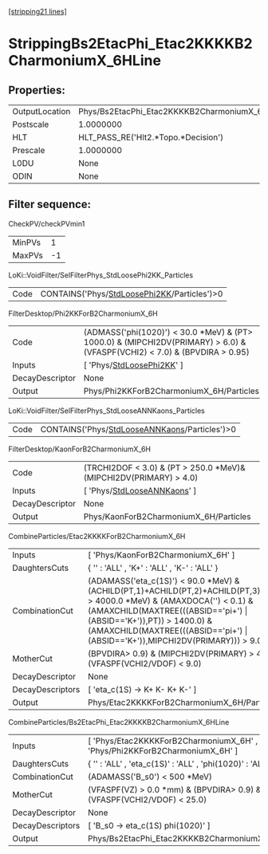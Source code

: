 [[stripping21 lines]](./stripping21-index)

# StrippingBs2EtacPhi_Etac2KKKKB2CharmoniumX_6HLine

## Properties:

|                |                                                         |
|----------------|---------------------------------------------------------|
| OutputLocation | Phys/Bs2EtacPhi_Etac2KKKKB2CharmoniumX_6HLine/Particles |
| Postscale      | 1.0000000                                               |
| HLT            | HLT_PASS_RE('Hlt2.\*Topo.\*Decision')                   |
| Prescale       | 1.0000000                                               |
| L0DU           | None                                                    |
| ODIN           | None                                                    |

## Filter sequence:

CheckPV/checkPVmin1

|        |     |
|--------|-----|
| MinPVs | 1   |
| MaxPVs | -1  |

LoKi::VoidFilter/SelFilterPhys_StdLoosePhi2KK_Particles

|      |                                                                                              |
|------|----------------------------------------------------------------------------------------------|
| Code | CONTAINS('Phys/[StdLoosePhi2KK](./stripping21-commonparticles-stdloosephi2kk)/Particles')\>0 |

FilterDesktop/Phi2KKForB2CharmoniumX_6H

|                 |                                                                                                                                |
|-----------------|--------------------------------------------------------------------------------------------------------------------------------|
| Code            | (ADMASS('phi(1020)') \< 30.0 \*MeV) & (PT\> 1000.0) & (MIPCHI2DV(PRIMARY) \> 6.0) & (VFASPF(VCHI2) \< 7.0) & (BPVDIRA \> 0.95) |
| Inputs          | [ 'Phys/[StdLoosePhi2KK](./stripping21-commonparticles-stdloosephi2kk)' ]                                                    |
| DecayDescriptor | None                                                                                                                           |
| Output          | Phys/Phi2KKForB2CharmoniumX_6H/Particles                                                                                       |

LoKi::VoidFilter/SelFilterPhys_StdLooseANNKaons_Particles

|      |                                                                                                  |
|------|--------------------------------------------------------------------------------------------------|
| Code | CONTAINS('Phys/[StdLooseANNKaons](./stripping21-commonparticles-stdlooseannkaons)/Particles')\>0 |

FilterDesktop/KaonForB2CharmoniumX_6H

|                 |                                                                                 |
|-----------------|---------------------------------------------------------------------------------|
| Code            | (TRCHI2DOF \< 3.0) & (PT \> 250.0 \*MeV)& (MIPCHI2DV(PRIMARY) \> 4.0)           |
| Inputs          | [ 'Phys/[StdLooseANNKaons](./stripping21-commonparticles-stdlooseannkaons)' ] |
| DecayDescriptor | None                                                                            |
| Output          | Phys/KaonForB2CharmoniumX_6H/Particles                                          |

CombineParticles/Etac2KKKKForB2CharmoniumX_6H

|                  |                                                                                                                                                                                                                                                                                                 |
|------------------|-------------------------------------------------------------------------------------------------------------------------------------------------------------------------------------------------------------------------------------------------------------------------------------------------|
| Inputs           | [ 'Phys/KaonForB2CharmoniumX_6H' ]                                                                                                                                                                                                                                                            |
| DaughtersCuts    | { '' : 'ALL' , 'K+' : 'ALL' , 'K-' : 'ALL' }                                                                                                                                                                                                                                                    |
| CombinationCut   | (ADAMASS('eta_c(1S)') \< 90.0 \*MeV) & (ACHILD(PT,1)+ACHILD(PT,2)+ACHILD(PT,3)+ACHILD(PT,4) \> 4000.0 \*MeV) & (AMAXDOCA('') \< 0.1) & (AMAXCHILD(MAXTREE(((ABSID=='pi+') \| (ABSID=='K+')),PT)) \> 1400.0) & (AMAXCHILD(MAXTREE(((ABSID=='pi+') \| (ABSID=='K+')),MIPCHI2DV(PRIMARY))) \> 9.0) |
| MotherCut        | (BPVDIRA\> 0.9) & (MIPCHI2DV(PRIMARY) \> 4.0) & (VFASPF(VCHI2/VDOF) \< 9.0)                                                                                                                                                                                                                     |
| DecayDescriptor  | None                                                                                                                                                                                                                                                                                            |
| DecayDescriptors | [ 'eta_c(1S) -\> K+ K- K+ K-' ]                                                                                                                                                                                                                                                               |
| Output           | Phys/Etac2KKKKForB2CharmoniumX_6H/Particles                                                                                                                                                                                                                                                     |

CombineParticles/Bs2EtacPhi_Etac2KKKKB2CharmoniumX_6HLine

|                  |                                                                              |
|------------------|------------------------------------------------------------------------------|
| Inputs           | [ 'Phys/Etac2KKKKForB2CharmoniumX_6H' , 'Phys/Phi2KKForB2CharmoniumX_6H' ] |
| DaughtersCuts    | { '' : 'ALL' , 'eta_c(1S)' : 'ALL' , 'phi(1020)' : 'ALL' }                   |
| CombinationCut   | (ADAMASS('B_s0') \< 500 \*MeV)                                               |
| MotherCut        | (VFASPF(VZ) \> 0.0 \*mm) & (BPVDIRA\> 0.9) & (VFASPF(VCHI2/VDOF) \< 25.0)    |
| DecayDescriptor  | None                                                                         |
| DecayDescriptors | [ 'B_s0 -\> eta_c(1S) phi(1020)' ]                                         |
| Output           | Phys/Bs2EtacPhi_Etac2KKKKB2CharmoniumX_6HLine/Particles                      |
